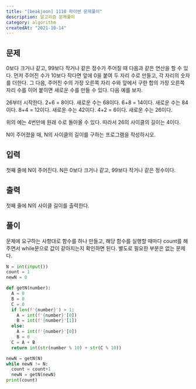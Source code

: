 ```yaml
---
title: "[beakjoon] 1110 파이썬 문제풀이"
description: 알고리즘 문제풀이
category: algorithm
createdAt: "2021-10-14"
---
```


## 문제

0보다 크거나 같고, 99보다 작거나 같은 정수가 주어질 때 다음과 같은 연산을 할 수 있다. 먼저 주어진 수가 10보다 작다면 앞에 0을 붙여 두 자리 수로 만들고, 각 자리의 숫자를 더한다. 그 다음, 주어진 수의 가장 오른쪽 자리 수와 앞에서 구한 합의 가장 오른쪽 자리 수를 이어 붙이면 새로운 수를 만들 수 있다. 다음 예를 보자.

26부터 시작한다. 2+6 = 8이다. 새로운 수는 68이다. 6+8 = 14이다. 새로운 수는 84이다. 8+4 = 12이다. 새로운 수는 42이다. 4+2 = 6이다. 새로운 수는 26이다.

위의 예는 4번만에 원래 수로 돌아올 수 있다. 따라서 26의 사이클의 길이는 4이다.

N이 주어졌을 때, N의 사이클의 길이를 구하는 프로그램을 작성하시오.

## 입력

첫째 줄에 N이 주어진다. N은 0보다 크거나 같고, 99보다 작거나 같은 정수이다.

## 출력

첫째 줄에 N의 사이클 길이를 출력한다.

## 풀이

문제에 요구하는 사항대로 함수를 하나 만들고, 해당 함수를 실행할 때마다 count를 해주면서 while문으로 값이 같아지는지 확인하면 된다. 별도로 필요한 부분은 없는 문제다.

```python
N = int(input())
count = 1
newN = 0

def getN(number):
  A = 0
  B = 0
  C = 0
  if len(f'{number}') > 1:
    A = int(f'{number}'[0])
    B = int(f'{number}'[1])
  else:
    A = int(f'{number}'[0])
    B = 0
  C = A + B
  return int(str(number % 10) + str(C % 10))

newN = getN(N)
while newN != N:
  count = count+1
  newN = getN(newN)
print(count)
```
